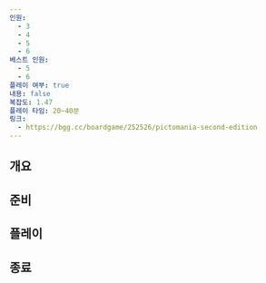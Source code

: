 ```yaml
---
인원:
  - 3
  - 4
  - 5
  - 6
베스트 인원:
  - 5
  - 6
플레이 여부: true
내용: false
복잡도: 1.47
플레이 타임: 20~40분
링크:
  - https://bgg.cc/boardgame/252526/pictomania-second-edition
---
```

## 개요
## 준비
## 플레이
## 종료